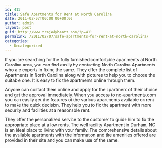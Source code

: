 ```yaml
---
id: 411
title: Safe Apartments for Rent at North Carolina
date: 2011-02-07T00:00:00+00:00
author: admin
layout: post
guid: http://www.trajedybeatz.com/?p=411
permalink: /2011/02/07/safe-apartments-for-rent-at-north-carolina/
categories:
  - Uncategorized
---
```

If you are searching for the fully furnished comfortable apartments at North Carolina area, you can find easily by contacting North Carolina Apartments who are experts in fixing the same. They offer the complete list of Apartments in North Carolina along with pictures to help you to choose the suitable one. It is easy to fix the apartments online through them.

Anyone can contact them online and apply for the apartment of their choice and get the approval immediately. When you access to nc-apartments.com you can easily get the features of the various apartments available on rent to make the quick decision. They help you to fix the apartment with more security and facilities at a reasonable rent.

They offer the personalized service to the customer to guide him to fix the appropriate place at a low rents. The well facility Apartment in Durham, NC is an ideal place to living with your family. The comprehensive details about the available apartments with the information and the amenities offered are provided in their site and you can make use of the same.